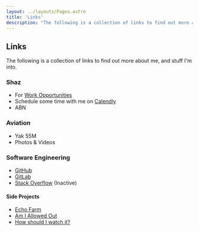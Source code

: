 ```yaml
---
layout: ../layouts/Pages.astro
title: 'Links'
description: "The following is a collection of links to find out more about me, and stuff I'm into."
---
```

## Links

The following is a collection of links to find out more about me, and stuff I'm into.

### Shaz

- For [Work Opportunities](https://gist.github.com/shaz-r/4bf59c1cb82bf258c35dd83bb63bd8ac)
- Schedule some time with me on [Calendly](https://calendly.com/shaz-r)
- ABN

### Aviation

- Yak 55M
- Photos & Videos

### Software Engineering

- [GitHub](https://github.com/shaz-r)
- [GitLab](https://gitlab.com/shaz-r)
- [Stack Overflow](https://stackoverflow.com/users/843130/shaz-ravenswood) (Inactive)

#### Side Projects
- [Echo Farm](https://echo.farm)
- [Am I Allowed Out](https://amiallowedout.com)
- [How should I watch it?](https://howshouldIwatchit.com)
